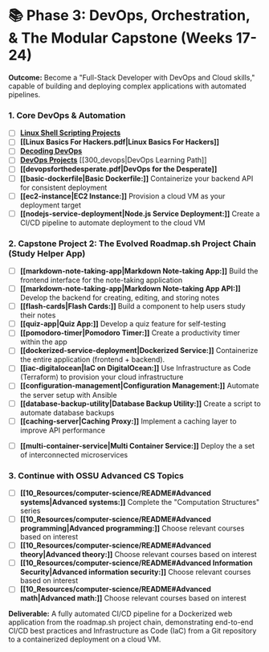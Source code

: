 # 📚 Phase 3: DevOps, Orchestration, & The Modular Capstone (Weeks 17-24)

**Outcome:** Become a "Full-Stack Developer with DevOps and Cloud skills," capable of building and deploying complex applications with automated pipelines.

### 1. Core DevOps & Automation

* [ ] **[Linux Shell Scripting Projects](https://www.udemy.com/course/linux-shell-scripting-projects/)**
* [ ] **[[Linux Basics For Hackers.pdf|Linux Basics For Hackers]]**
* [ ] **[Decoding DevOps](https://www.udemy.com/course/decodingdevops/)**
* [ ] **[DevOps Projects](https://www.udemy.com/course/devopsprojects/)** [[300_devops|DevOps Learning Path]]
* [ ] **[[devopsforthedesperate.pdf|DevOps for the Desperate]]**
* [ ] **[[basic-dockerfile|Basic Dockerfile:]]** Containerize your backend API for consistent deployment
* [ ] **[[ec2-instance|EC2 Instance:]]** Provision a cloud VM as your deployment target
* [ ] **[[nodejs-service-deployment|Node.js Service Deployment:]]** Create a CI/CD pipeline to automate deployment to the cloud VM

### 2. Capstone Project 2: The Evolved Roadmap.sh Project Chain (Study Helper App)

* [ ] **[[markdown-note-taking-app|Markdown Note-taking App:]]** Build the frontend interface for the note-taking application
* [ ] **[[markdown-note-taking-app|Markdown Note-taking App API:]]** Develop the backend for creating, editing, and storing notes
* [ ] **[[flash-cards|Flash Cards:]]** Build a component to help users study their notes
* [ ] **[[quiz-app|Quiz App:]]** Develop a quiz feature for self-testing
* [ ] **[[pomodoro-timer|Pomodoro Timer:]]** Create a productivity timer within the app
* [ ] **[[dockerized-service-deployment|Dockerized Service:]]** Containerize the entire application (frontend + backend).
* [ ] **[[iac-digitalocean|IaC on DigitalOcean:]]** Use Infrastructure as Code (Terraform) to provision your cloud infrastructure
* [ ] **[[configuration-management|Configuration Management:]]** Automate the server setup with Ansible
* [ ] **[[database-backup-utility|Database Backup Utility:]]** Create a script to automate database backups
* [ ] **[[caching-server|Caching Proxy:]]** Implement a caching layer to improve API performance
- [ ] **[[multi-container-service|Multi Container Service:]]**  Deploy the a set of interconnected microservices

### 3. Continue with OSSU Advanced CS Topics

* [ ] **[[10_Resources/computer-science/README#Advanced systems|Advanced systems:]]** Complete the "Computation Structures" series
* [ ] **[[10_Resources/computer-science/README#Advanced programming|Advanced programming:]]** Choose relevant courses based on interest
* [ ] **[[10_Resources/computer-science/README#Advanced theory|Advanced theory:]]** Choose relevant courses based on interest
* [ ] **[[10_Resources/computer-science/README#Advanced Information Security|Advanced information security:]]** Choose relevant courses based on interest
* [ ] **[[10_Resources/computer-science/README#Advanced math|Advanced math:]]** Choose relevant courses based on interest

**Deliverable:** A fully automated CI/CD pipeline for a Dockerized web application from the roadmap.sh project chain, demonstrating end-to-end CI/CD best practices and Infrastructure as Code (IaC) from a Git repository to a containerized deployment on a cloud VM.